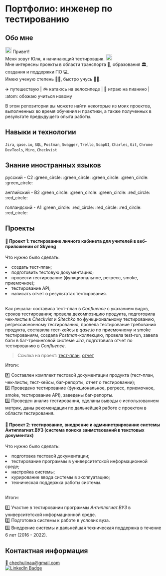 # Портфолио: инженер по тестированию
## Обо мне
<img src="https://media.giphy.com/media/hvRJCLFzcasrR4ia7z/giphy.gif" width="20px"/> Привет! <br> Меня зовут Юля, я начинающий тестировщик. <img src= "https://media.giphy.com/media/l3vR85PnGsBwu1PFK/giphy.gif" width="20px"/> <br> Мне интересны проекты в области транспорта :tram:, образования :classical_building:, создания и поддержки ПО :computer:.<br> Имею ученую степень :woman_student:, быстро учусь 🙋‍♀️. <br>

:airplane: путешествую | :bike: катаюсь на велосипеде | :musical_keyboard: играю на пианино | :atom: обожаю учиться новому <br>

В этом репозитории вы можете найти некоторые из моих проектов, выполненных во время обучения и практики, а также полученных в результате предыдущего опыта работы.
<br>
## Навыки и технологии

``Jira``, ``qase.io``, ``SQL``, ``Postman``, ``Swagger``, ``Trello``,
``SoapUI``, ``Charles``, ``Git``, ``Chrome DevTools``, ``Miro``, ``Сheckvist``
<br>
## Знание иностранных языков
<p>русский      - С2 :green_circle: :green_circle: :green_circle: :green_circle: :green_circle:</p>
<p>английский    - B2 :green_circle: :green_circle: :green_circle: :red_circle: :red_circle:</p>
<p>голландский   - А1 :green_circle: :red_circle: :red_circle: :red_circle: :red_circle:</p> 

## Проекты
#### :pushpin: Проект 1: тестирование личного кабинета для учителей в веб-приложении от Skyeng

<p>Что нужно было сделать:</p>

<li>создать тест-план;</li>
<li>подготовить тестовую документацию;</li>
<li>провести тестирование (функциональное, регресс, smoke, приемочное);</li>
<li>тестирование API;</li>
<li>написать отчет о результатах тестирования.</li>
<br>
 
Как решала: составила тест-план в *Confluence* с указанием видов, сроков тестирования; провела декомпозицию продукта, подготовила чек-листы в *Checkvist* и *Sitechko* по функциональному тестированию, регрессиононному тестированию, провела тестирование требований продукта, составила тест-кейсы в *qase.io* по приемочному и smoke тестированиям, создала *Postman*-коллекцию, провела test-run, завела баги в баг-трекинговой системе *Jira*, подготовила отчет по тестированию в *Confluence*.

> Ссылка на проект: <a href="https://github.com/utanayno/utanayno/blob/main/project1/%D0%9F%D0%BB%D0%B0%D0%BD.pdf" target="_blank">тест-план</a>, <a href="https://github.com/utanayno/utanayno/blob/main/project1/%D0%9E%D1%82%D1%87%D0%B5%D1%82.pdf" target="_blank">отчет</a>

Итоги:

:one: Составлен комплект тестовой документации продукта (тест-план, чек-листы, тест-кейсы, баг-репорты, отчет о тестировании);<br>
:two: Проведено тестирование (функциональное, регресс, приемочное, smoke, тестирование API), заведены баг-репорты.<br>
:three: Проведен анализ тестирования, сделаны выводы с использованием метрик, даны рекомендации по дальнейшей работе с проектом в области тестирования.<br>

#### :pushpin: Проект 2: тестирование, внедрение и администрирование системы Антиплагиат.ВУЗ (система поиска заимствований в текстовых документах)
Что нужно было сделать:

<li>подготовка тестовой документации;</li>
<li>тестирование программы в университетской информационной среде;</li>
<li>настройка системы;</li>
<li>курирование ввода системы в эксплуатацию;</li>
<li>техническая поддержка работы системы.</li>
<br>

Итоги:

:one: Участие в тестировании программы *Антиплагиат.ВУЗ* в университетской информационной среде.<br>
:two: Подготовка системы к работе в услових вуза.<br>
:three: Внедрение системы и дальнейшая техническая поддержка в течение 6 лет (2016 - 2022).<br>

## Контактная информация
:e-mail: chechulinau@gmail.com
<br> 
<a href="https://www.linkedin.com/in/yulia-tanayno-910039265/">
    <img src="https://img.shields.io/badge/LinkedIn-blue?style=for-the-badge&logo=linkedin&logoColor=white" alt="LinkedIn Badge"/>
  </a>
